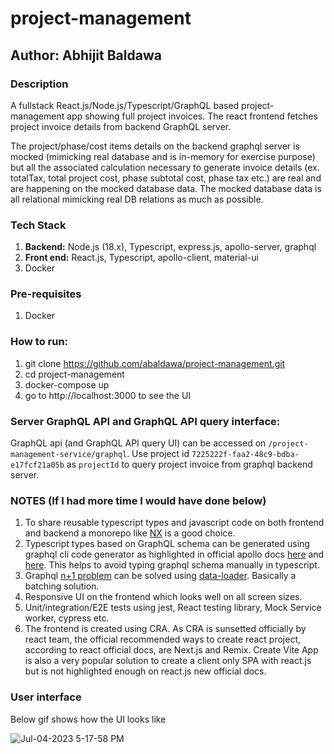 # project-management
## Author: Abhijit Baldawa

### Description
A fullstack React.js/Node.js/Typescript/GraphQL based project-management app showing full project invoices. The react frontend fetches project invoice details from backend GraphQL server.

The project/phase/cost items details on the backend graphql server is mocked (mimicking real database and is in-memory for exercise purpose) but all the associated calculation necessary to generate invoice details (ex. totalTax, total project cost, phase subtotal cost, phase tax etc.) are real and are happening on the mocked database data. The mocked database data is all relational mimicking real DB relations as much as possible.

### Tech Stack
1. **Backend:** Node.js (18.x), Typescript, express.js, apollo-server, graphql
2. **Front end:** React.js, Typescript, apollo-client, material-ui
3. Docker

### Pre-requisites
1. Docker

### How to run:
1. git clone https://github.com/abaldawa/project-management.git
2. cd project-management
3. docker-compose up
4. go to http://localhost:3000 to see the UI

### Server GraphQL API and GraphQL API query interface:
GraphQL api (and GraphQL API query UI) can be accessed on `/project-management-service/graphql`. Use project id `7225222f-faa2-48c9-bdba-e17fcf21a05b` as `projectId` to query project invoice from graphql backend server. 

### NOTES (If I had more time I would have done below)
1. To share reusable typescript types and javascript code on both frontend and backend a monorepo like [NX](https://nx.dev/)
   is a good choice.
2. Typescript types based on GraphQL schema can be generated using graphql cli code generator as highlighted in official
   apollo docs [here](https://www.apollographql.com/docs/react/development-testing/static-typing/) and [here](https://www.apollographql.com/docs/apollo-server/workflow/generate-types/).
   This helps to avoid typing graphql schema manually in typescript.
3. Graphql [n+1 problem](https://shopify.engineering/solving-the-n-1-problem-for-graphql-through-batching) can be solved using [data-loader](https://github.com/graphql/dataloader). Basically a batching solution.
4. Responsive UI on the frontend which looks well on all screen sizes.
5. Unit/integration/E2E tests using jest, React testing library, Mock Service worker, cypress etc.
6. The frontend is created using CRA. As CRA is sunsetted officially by react team, the official recommended ways to create react project, according to react official docs, are Next.js and Remix. Create Vite App is also a very popular solution to create a client only SPA with react.js but is not highlighted enough on react.js new official docs.
   
### User interface
Below gif shows how the UI looks like

![Jul-04-2023 5-17-58 PM](https://github.com/abaldawa/project-management/assets/5449692/8d1a23fe-2a97-40ef-92d8-e2fa0b3d27d0)

